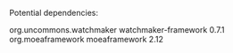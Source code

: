 Potential dependencies:

   <!-- http://watchmaker.uncommons.org/
        Apache 2.0 -->
   <dependency>
      <groupId>org.uncommons.watchmaker</groupId>
      <artifactId>watchmaker-framework</artifactId>
      <version>0.7.1</version>
   </dependency>

   <!-- http://moeaframework.org/ 
        LGPL 3.0 -->
   <dependency>
      <groupId>org.moeaframework</groupId>
      <artifactId>moeaframework</artifactId>
      <version>2.12</version>
   </dependency>

